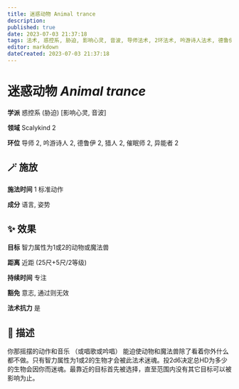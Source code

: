 ```yaml
---
title: 迷惑动物 Animal trance
description: 
published: true
date: 2023-07-03 21:37:18
tags: 法术, 惑控系, 胁迫, 影响心灵, 音波, 导师法术, 2环法术, 吟游诗人法术, 德鲁伊法术, 猎人法术, 催眠师法术, 异能者法术, Scalykind
editor: markdown
dateCreated: 2023-07-03 21:37:18
---
```


# **迷惑动物** *Animal trance*

**学派** 惑控系 (胁迫) \[影响心灵, 音波\] 

**领域** Scalykind 2

**环位** 导师 2, 吟游诗人 2, 德鲁伊 2, 猎人 2, 催眠师 2, 异能者 2

## 🪄 施放

**施法时间** 1 标准动作

**成分** 语言, 姿势

## ✨ 效果 

**目标** 智力属性为1或2的动物或魔法兽 

**距离** 近距 (25尺+5尺/2等级)  

**持续时间** 专注 

**豁免** 意志, 通过则无效

**法术抗力** 是

## 📖 描述

你那摇摆的动作和音乐 （或唱歌或吟唱） 能迫使动物和魔法兽除了看着你外什么都不做。只有智力属性为1或2的生物才会被此法术迷魂。投2d6决定总HD为多少的生物会因你而迷魂。最靠近的目标首先被选择，直至范围内没有其它目标可以被影响为止。
    